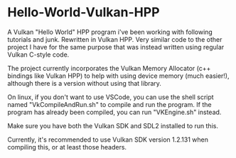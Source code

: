 # Hello-World-Vulkan-HPP
A Vulkan "Hello World" HPP program i've been working with following tutorials and junk. Rewritten in Vulkan HPP.
Very similar code to the other project I have for the same purpose that was instead written using regular Vulkan C-style code.

The project currently incorporates the Vulkan Memory Allocator (c++ bindings like Vulkan HPP) to help with using device memory (much easier!), although there is a version without using that library.

On linux, if you don't want to use VSCode, you can use the
shell script named "VkCompileAndRun.sh" to compile and run the program. If the program has already been compiled, you can run
"VKEngine.sh" instead.

Make sure you have both the Vulkan SDK and SDL2 installed to run this.

Currently, it's recommended to use Vulkan SDK version 1.2.131 when compiling this, or at least those headers.
